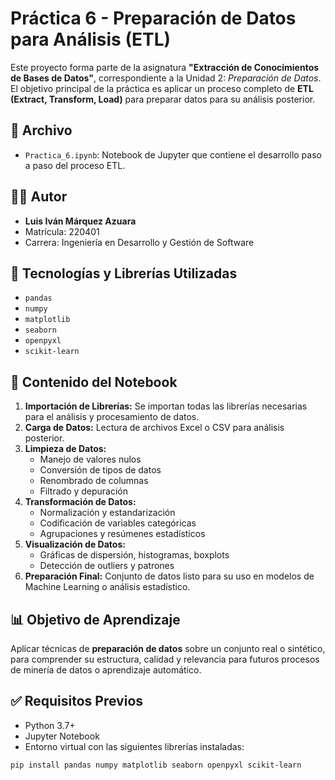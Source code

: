 # Práctica 6 - Preparación de Datos para Análisis (ETL)

Este proyecto forma parte de la asignatura **"Extracción de Conocimientos de Bases de Datos"**, correspondiente a la Unidad 2: *Preparación de Datos*. El objetivo principal de la práctica es aplicar un proceso completo de **ETL (Extract, Transform, Load)** para preparar datos para su análisis posterior.

## 📁 Archivo

- `Practica_6.ipynb`: Notebook de Jupyter que contiene el desarrollo paso a paso del proceso ETL.

## 👨‍💻 Autor

- **Luis Iván Márquez Azuara**  
- Matrícula: 220401  
- Carrera: Ingeniería en Desarrollo y Gestión de Software  

## 🧰 Tecnologías y Librerías Utilizadas

- `pandas`
- `numpy`
- `matplotlib`
- `seaborn`
- `openpyxl`
- `scikit-learn`

## 🧪 Contenido del Notebook

1. **Importación de Librerías:** Se importan todas las librerías necesarias para el análisis y procesamiento de datos.
2. **Carga de Datos:** Lectura de archivos Excel o CSV para análisis posterior.
3. **Limpieza de Datos:** 
   - Manejo de valores nulos
   - Conversión de tipos de datos
   - Renombrado de columnas
   - Filtrado y depuración
4. **Transformación de Datos:** 
   - Normalización y estandarización
   - Codificación de variables categóricas
   - Agrupaciones y resúmenes estadísticos
5. **Visualización de Datos:** 
   - Gráficas de dispersión, histogramas, boxplots
   - Detección de outliers y patrones
6. **Preparación Final:** Conjunto de datos listo para su uso en modelos de Machine Learning o análisis estadístico.

## 📊 Objetivo de Aprendizaje

Aplicar técnicas de **preparación de datos** sobre un conjunto real o sintético, para comprender su estructura, calidad y relevancia para futuros procesos de minería de datos o aprendizaje automático.

## ✅ Requisitos Previos

- Python 3.7+
- Jupyter Notebook
- Entorno virtual con las siguientes librerías instaladas:

```bash
pip install pandas numpy matplotlib seaborn openpyxl scikit-learn
